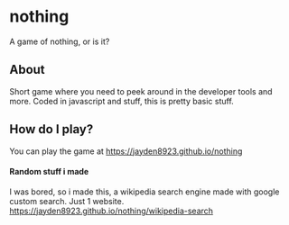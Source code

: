 # nothing
A game of nothing, or is it?

## About
Short game where you need to peek around in the developer tools and more.
Coded in javascript and stuff, this is pretty basic stuff.

## How do I play?
You can play the game at https://jayden8923.github.io/nothing

#### Random stuff i made
I was bored, so i made this, a wikipedia search engine made with google custom search. Just 1 website.
https://jayden8923.github.io/nothing/wikipedia-search
